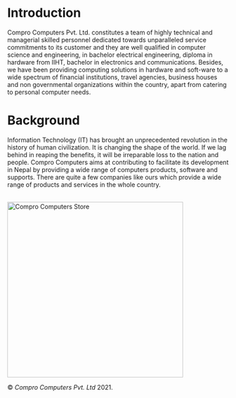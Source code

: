 # Introduction
Compro Computers Pvt. Ltd. constitutes a team of highly technical and managerial skilled personnel dedicated towards unparalleled service commitments to its customer and they are well qualified in computer science and engineering, in bachelor electrical engineering, diploma in hardware from IIHT, bachelor in electronics and communications. Besides, we have been providing computing solutions in hardware and soft-ware to a wide spectrum of financial institutions, travel agencies, business houses and non governmental organizations within the country, apart from catering to personal computer needs.

# Background
Information Technology (IT) has brought an unprecedented revolution in the history of human civilization. It is changing the shape of the world. If we lag behind in reaping the benefits, it will be irreparable loss to the nation and people. Compro Computers aims at contributing to facilitate its development in Nepal by providing a wide range of computers products, software and supports. There are quite a few companies like ours which provide a wide range of products and services in the whole country.

<br>

<img src="https://compro.com.np/assets/uploads/comprocomputers.png" alt="Compro Computers Store" width="400">

&copy; _Compro Computers Pvt. Ltd_ 2021.
